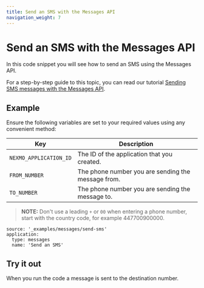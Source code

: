 ```yaml
---
title: Send an SMS with the Messages API
navigation_weight: 7
---
```


# Send an SMS with the Messages API

In this code snippet you will see how to send an SMS using the Messages API.

For a step-by-step guide to this topic, you can read our tutorial [Sending SMS messages with the Messages API](/tutorials/sending-sms-messages-with-messages-api).

## Example

Ensure the following variables are set to your required values using any convenient method:

Key | Description
-- | --
`NEXMO_APPLICATION_ID` | The ID of the application that you created.
`FROM_NUMBER` | The phone number you are sending the message from.
`TO_NUMBER` | The phone number you are sending the message to.

> **NOTE:** Don't use a leading `+` or `00` when entering a phone number, start with the country code, for example 447700900000.

```code_snippets
source: '_examples/messages/send-sms'
application:
  type: messages
  name: 'Send an SMS'
```

## Try it out

When you run the code a message is sent to the destination number.
